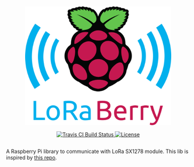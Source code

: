 <p align="center">
<img width="400" alt="LoraBerry logo" src="doc/logo/loraberry_logo.png"/>
</p>
<p align="center">
<a href="https://travis-ci.org/pietrop88/loraberry" target="_blank">
    <img alt="Travis CI Build Status" src="https://img.shields.io/travis/pietrop88/loraberry?style=for-the-badge">
</a>
<a href="https://github.com/pietrop88/loRaBerry/blob/master/LICENSE">
  <img alt="License" src="https://img.shields.io/github/license/pietrop88/loraberry?style=for-the-badge">
</a>
</p>

## 

A Raspberry Pi library to communicate with LoRa SX1278 module.
This lib is inspired by [this repo](https://github.com/Bob0505/E32-TTL-100).
